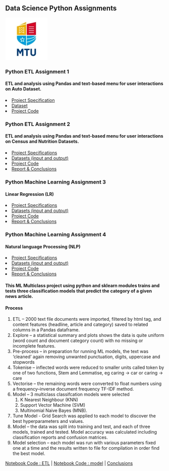 ## Data Science Python Assignments
![MTU Logo](/1/data/MTU_Logo.jpg)

### Python ETL Assignment 1
#### ETL and analysis using Pandas and text-based menu for user interactions on Auto Dataset.

<li><a href="https://github.com/bjmcnamee/ETL_and_ML_Python_Assignments/blob/main/1/COMP8060_ProjectSpecification-1.pdf">Project Specification</a></li>
<li><a href="https://github.com/bjmcnamee/ETL_and_ML_Python_Assignments/blob/main/1/data/importsAuto.csv">Dataset</a></li>
<li><a href="https://github.com/bjmcnamee/ETL_and_ML_Python_Assignments/blob/main/1/McNamee_R00207204_Lab8060.py">Project Code</a></li>

### Python ETL Assignment 2
#### ETL and analysis using Pandas and text-based menu for user interactions on Census and Nutrition Datasets.

<li><a href="https://github.com/bjmcnamee/ETL_and_ML_Python_Assignments/blob/main/2/COMP8060_ProjectSpecification-1.pdf">Project Specifications</a></li>
<li><a href="https://github.com/bjmcnamee/ETL_and_ML_Python_Assignments/blob/main/2/data">Datasets (input and output)</a></li>
<li><a href="https://github.com/bjmcnamee/ETL_and_ML_Python_Assignments/blob/main/2/McNamee_R00207204_Project.py">Project Code</a></li>
<li><a href="https://github.com/bjmcnamee/ETL_and_ML_Python_Assignments/blob/main/2/McNamee_R00207204_Report.pdf">Report & Conclusions</a></li>

### Python Machine Learning Assignment 3
#### Linear Regression (LR)
<li><a href="https://github.com/bjmcnamee/ETL_and_ML_Python_Assignments/blob/main/3/DATA8001%20Assignment%201%20Instructions.pdf">Project Specifications</a></li>
<li><a href="https://github.com/bjmcnamee/ETL_and_ML_Python_Assignments/blob/main/3/data">Datasets (input and output)</a></li>
<li><a href="https://github.com/bjmcnamee/ETL_and_ML_Python_Assignments/blob/main/3/R00207204_A1_Notebook.ipynb">Project Code</a></li>
<li><a href="https://github.com/bjmcnamee/ETL_and_ML_Python_Assignments/blob/main/3/R00207204_A1_Report.pdf">Report & Conclusions</a></li>

### Python Machine Learning Assignment 4
#### Natural language Processing (NLP)
<li><a href="https://github.com/bjmcnamee/ETL_and_ML_Python_Assignments/blob/main/4/DATA8001%20Assignment%202%20Instructions.pdf">Project Specifications</a></li>
<li><a href="https://github.com/bjmcnamee/ETL_and_ML_Python_Assignments/blob/main/4/data">Datasets (input and output)</a></li>
<li><a href="https://github.com/bjmcnamee/ETL_and_ML_Python_Assignments/blob/main/4/R00207204_A2_Notebook.ipynb">Project Code</a></li>
<li><a href="https://github.com/bjmcnamee/ETL_and_ML_Python_Assignments/blob/main/4/R00207204_A2_Report.pdf">Report & Conclusions</a></li>

#### This ML Multiclass project using python and sklearn modules trains and tests three classification models that predict the category of a given news article.
#### Process
  1. ETL – 2000 text file documents were imported, filtered by html tag, and content features (headline, article and category) saved to related columns in a Pandas dataframe.
  2. Explore – a statistical summary and plots shows the data is quite uniform (word count and document category count) with no missing or incomplete features.
  3. Pre-process – in preparation for running ML models, the text was ‘cleaned’ again removing unwanted punctuation, digits, uppercase and stopwords
  4. Tokenise – inflected words were reduced to smaller units called token by one of two functions, Stem and Lemmatise, eg caring → car or caring → care
  5. Vectorise – the remaining words were converted to float numbers using a frequency–inverse document frequency TF-IDF method. 
  6. Model – 3 multiclass classifcation models were selected
      1. K Nearest Neighbour (KNN)
      2. Support Vector Machine (SVM)
      3. Multinomial Naive Bayes (MNB).
  7. Tune Model - Grid Search was applied to each model to discover the best hyperparameters and values.
  8. Model – the data was split into training and test, and each of three models, trained and tested. Model accuracy was calculated including classification reports and confusion matrices.
  9. Model selection – each model was run with various parameters fixed one at a time and the results written to file for compilation in order find the best model.

[Notebook Code : ETL](/data_code_etc/clean.ipynb) | [Notebook Code : model](/data_code_etc/model.ipynb) | [Conclusions](/data_code_etc/Conclusions.md)
